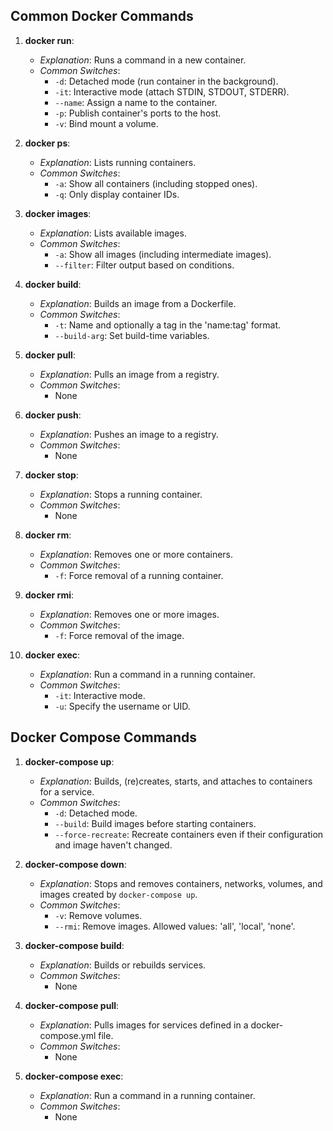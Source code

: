 ## Common Docker Commands

1. **docker run**:
   - *Explanation*: Runs a command in a new container.
   - *Common Switches*:
     - `-d`: Detached mode (run container in the background).
     - `-it`: Interactive mode (attach STDIN, STDOUT, STDERR).
     - `--name`: Assign a name to the container.
     - `-p`: Publish container's ports to the host.
     - `-v`: Bind mount a volume.

2. **docker ps**:
   - *Explanation*: Lists running containers.
   - *Common Switches*:
     - `-a`: Show all containers (including stopped ones).
     - `-q`: Only display container IDs.

3. **docker images**:
   - *Explanation*: Lists available images.
   - *Common Switches*:
     - `-a`: Show all images (including intermediate images).
     - `--filter`: Filter output based on conditions.

4. **docker build**:
   - *Explanation*: Builds an image from a Dockerfile.
   - *Common Switches*:
     - `-t`: Name and optionally a tag in the 'name:tag' format.
     - `--build-arg`: Set build-time variables.

5. **docker pull**:
   - *Explanation*: Pulls an image from a registry.
   - *Common Switches*:
     - None

6. **docker push**:
   - *Explanation*: Pushes an image to a registry.
   - *Common Switches*:
     - None

7. **docker stop**:
   - *Explanation*: Stops a running container.
   - *Common Switches*:
     - None

8. **docker rm**:
   - *Explanation*: Removes one or more containers.
   - *Common Switches*:
     - `-f`: Force removal of a running container.

9. **docker rmi**:
   - *Explanation*: Removes one or more images.
   - *Common Switches*:
     - `-f`: Force removal of the image.

10. **docker exec**:
    - *Explanation*: Run a command in a running container.
    - *Common Switches*:
      - `-it`: Interactive mode.
      - `-u`: Specify the username or UID.

## Docker Compose Commands

1. **docker-compose up**:
   - *Explanation*: Builds, (re)creates, starts, and attaches to containers for a service.
   - *Common Switches*:
     - `-d`: Detached mode.
     - `--build`: Build images before starting containers.
     - `--force-recreate`: Recreate containers even if their configuration and image haven't changed.

2. **docker-compose down**:
   - *Explanation*: Stops and removes containers, networks, volumes, and images created by `docker-compose up`.
   - *Common Switches*:
     - `-v`: Remove volumes.
     - `--rmi`: Remove images. Allowed values: 'all', 'local', 'none'.

3. **docker-compose build**:
   - *Explanation*: Builds or rebuilds services.
   - *Common Switches*:
     - None

4. **docker-compose pull**:
   - *Explanation*: Pulls images for services defined in a docker-compose.yml file.
   - *Common Switches*:
     - None

5. **docker-compose exec**:
   - *Explanation*: Run a command in a running container.
   - *Common Switches*:
     - None